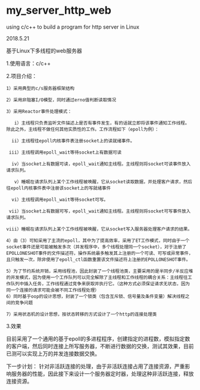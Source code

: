 # my_server_http_web

using c/c++ to build a program for http server in Linux

2018.5.21

基于Linux下多线程的web服务器

1.使用语言：c/c++

2.项目介绍：

    1）采用典型的c/s服务器框架结构
    
    2）采用非阻塞I/O模型，同时通过erno值判断读取情况
    
    3）采用Reactor事件处理模式：
    
       i）主线程只负责监听文件描述上是否有事件发生，有的话就立即将该事件通知工作线程。除此之外，主线程不做任何其他实质性的工作。工作流程如下（epoll为例）：
       
      ii）主线程往epoll内核事件表注册socket上的读就绪事件。
      
     iii）主线程调用epoll_wait等待socket上有数据可读
     
      iv）当socket上有数据可读，epoll_wait通知主线程。主线程则将socket可读事件放入请求队列。
      
       v）睡眠在请求队列上某个工作线程被唤醒，它从socket读取数据，并处理客户请求，然后往epoll内核事件表中注册该socket上的写就绪事件
       
      vi）主线程调用epoll_wait等待socket可写。
     
     vii）当socket上有数据可写，epoll_wait通知主线程。主线程则将socket可写事件放入请求队列。
     
    viii）睡眠在请求队列上某个工作线程被唤醒，它从socket写入服务器处理客户请求的结果。
    
    4）由（3）可知采用了主流的epoll，其中为了提高效率，采用了ET工作模式，同时由于一个socket事件还是可能被触发多次（并发程序中，多个线程处理同一个socket），对于注册了EPOLLONESHOT事件的文件描述符，操作系统最多触发其上注册的一个可读、可写或异常事件，且只触发一次，除非使用了epoll_ctl函数重置该文件描述符上注册的EPOLLONESHOT事件。
    
    5）为了节约系统开销，采用线程池，因此封装了一个线程池类，主要采用的是半同步/半反应堆的并发模式，因为使用一个工作队列可以完全解除了主线程和工作线程的耦合关系：主线程往工作队列中插入任务，工作线程通过竞争来获取并执行它。（这种方式必须保证请求无状态，因为同一个连接的请求可能会被不同工作线程处理）
    6）同时基于oop的设计思想，封装了一个锁类（包含互斥锁、信号量及条件变量）解决线程之间的竞争问题
    
    7）采用状态机的设计思想，按状态转移的方式设计了一个http的连接处理类
   
 3.效果
  
  目前采用了一个通用的基于epoll的多进程程序，创建指定的进程数，模拟指定数的客户端，然后同时连接上所写服务器，不断进行数据的交换，测试其效果，目前已测可以实现上万的并发连接数据交换。

下一步计划：
  针对非活跃连接的处理，由于非活跃连接占用了连接资源，严重影响服务器的性能，因此接下来设计一个服务器定时器，处理这种非活跃连接，释放连接资源。
